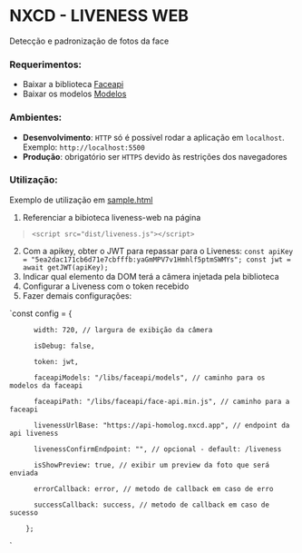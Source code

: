 # NXCD - LIVENESS WEB

Detecção e padronização de fotos da face

### Requerimentos:

- Baixar a biblioteca [Faceapi](https://justadudewhohacks.github.io/face-api.js/docs/index.html)
- Baixar os modelos [Modelos](https://justadudewhohacks.github.io/face-api.js/docs/index.html#models)


### Ambientes:
- **Desenvolvimento**: `HTTP` só é possível rodar a aplicação em `localhost`. Exemplo: `http://localhost:5500`
- **Produção**: obrigatório ser `HTTPS` devido às restrições dos navegadores

### Utilização:
Exemplo de utilização em [sample.html](http://localhost:5500)
1. Referenciar a bibioteca liveness-web na página

> `<script src="dist/liveness.js"></script>`

2. Com a apikey, obter o JWT para repassar para o Liveness:
`const apiKey = "5ea2dac171cb6d71e7cbfffb:yaGmMPV7v1Hmhlf5ptmSWMYs";
        const jwt = await getJWT(apiKey);`
3. Indicar qual elemento da DOM terá a câmera injetada pela biblioteca 
4. Configurar a Liveness com o token recebido
5. Fazer demais configurações:

`const config = {

          width: 720, // largura de exibição da câmera

          isDebug: false,

          token: jwt,

          faceapiModels: "/libs/faceapi/models", // caminho para os modelos da faceapi

          faceapiPath: "/libs/faceapi/face-api.min.js", // caminho para a faceapi

          livenessUrlBase: "https://api-homolog.nxcd.app", // endpoint da api liveness

          livenessConfirmEndpoint: "", // opcional - default: /liveness

          isShowPreview: true, // exibir um preview da foto que será enviada

          errorCallback: error, // metodo de callback em caso de erro

          successCallback: success, // metodo de callback em caso de sucesso

        };
`